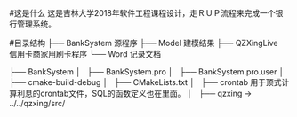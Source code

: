 #这是什么
这是吉林大学2018年软件工程课程设计，走ＲＵＰ流程来完成一个银行管理系统。

#目录结构
├── BankSystem	源程序
├── Model	建模结果
├── QZXingLive　信用卡商家用刷卡程序
└── Word	记录文档


├── BankSystem
│   ├── BankSystem.pro
│   ├── BankSystem.pro.user
│   ├── cmake-build-debug
│   ├── CMakeLists.txt
│   ├── crontab			用于顶式计算利息的crontab文件，SQL的函数定义也在里面。
│   ├── qzxing -> ../../qzxing/src/


